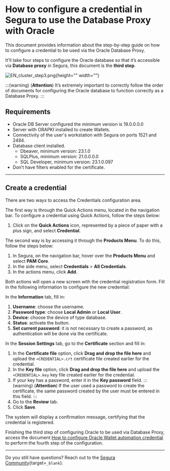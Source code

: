 # How to configure a credential in Segura to use the Database Proxy with Oracle

This document provides information about the step-by-step guide on how to configure a credential to be used via the Oracle Database Proxy.

It'll take four steps to configure the Oracle database so that it’s accessible via **Database proxy** in Segura, this document is the **third step**.

![EN_cluster_step3.png](https://cdn.document360.io/5a1d58df-64ce-42a2-8b23-688477d32f33/Images/Documentation/EN_cluster_step3.png){height="" width=""}

:::(warning) (**Attention**)
It’s extremely important to correctly follow the order of documents for configuring the Oracle database to function correctly as a Database Proxy.
:::

## Requirements

* Oracle DB Server configured the minimum version is 19.0.0.0.0
* Server with ORAPKI installed to create Wallets.
* Connectivity of the user's workstation with Segura on ports 1521 and 2484.
* Database client installed.
    * Dbeaver, minimum version: 23.1.0
    * SQLPlus, minimum version: 21.0.0.0.0
    * SQL Developer, minimum version: 23.1.0.097
* Don’t have filters enabled for the certificate.

---
## Create a credential
There are two ways to access the Credentials configuration area.

The first way is through the Quick Actions menu, located in the navigation bar. To configure a credential using Quick Actions, follow the steps below:

1. Click on the **Quick Actions** icon, represented by a piece of paper with a plus sign, and select **Credential**.

The second way is by accessing it through the **Products Menu**. To do this, follow the steps below:

1. In Segura, on the navigation bar, hover over the **Products Menu** and select **PAM Core**.
2. In the side menu, select **Credentials** > **All Credentials**.
3. In the actions menu, click **Add**.

Both actions will open a new screen with the credential registration form. Fill in the following information to configure the new credential:

In the **Information** tab, fill in:
1. **Username**: choose the username.
2. **Password type**: choose **Local Admin** or **Local User**.
3. **Device**: choose the device of type database.
4. **Status**: activate the button.
5. **Set current password**: it is not necessary to create a password, as authentication will be done via the certificate.

In the **Session Settings** tab, go to the **Certificate** section and fill in:
1. In the **Certificate file** option, click **Drag and drop the file here** and upload the `<CREDENTIAL>.crt` certificate file created earlier for the credential.
2. In the **Key file** option, click **Drag and drop the file here** and upload the `<CREDENTIAL>.key` key file created earlier for the credential.
3. If your key has a password, enter it in the **Key password** field. 
    :::(warning) (**Attention**)
    If the user used a password to create the certificate, the same password created by the user must be entered in this field.
    :::
4. Go to the **Review** tab.
5. Click **Save**.

The system will display a confirmation message, certifying that the credential is registered.

Finishing the third step of configuring Oracle to be used via Database Proxy, access the document [How to configure Oracle Wallet automation credential](/v4/docs/pam-sessions-how-to-configure-oracle-wallet-automation-credential-cluster) to perform the fourth step of the configuration.

---
Do you still have questions? Reach out to the [Segura Community](https://community.Segura.io/){target=`_blank`}.